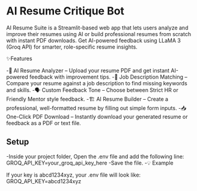 
#  AI Resume Critique Bot
AI Resume Suite is a Streamlit-based web app that lets users analyze and improve their resumes using AI or build professional resumes from scratch with instant PDF downloads. 
Get AI-powered feedback using LLaMA 3 (Groq API) for smarter, role-specific resume insights.

✨Features

-🧠 AI Resume Analyzer – Upload your resume PDF and get instant AI-powered feedback with improvement tips.
-🎯 Job Description Matching – Compare your resume against a job description to find missing keywords and skills.
-🗣️ Custom Feedback Tone – Choose between Strict HR or Friendly Mentor style feedback.
-🏗️ AI Resume Builder – Create a professional, well-formatted resume by filling out simple form inputs.
-📥 One-Click PDF Download – Instantly download your generated resume or feedback as a PDF or text file.

## Setup
-Inside your project folder, Open the .env file and add the following line:
                  GROQ_API_KEY=your_groq_api_key_here
-Save the file.
-💡 Example

If your key is abcd1234xyz, your .env file will look like:
                  GROQ_API_KEY=abcd1234xyz
